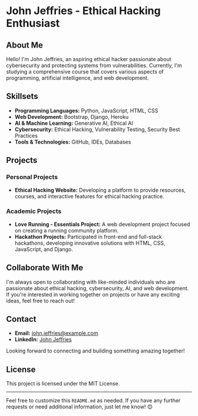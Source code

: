 # John Jeffries - Ethical Hacking Enthusiast

## About Me
Hello! I'm John Jeffries, an aspiring ethical hacker passionate about cybersecurity and protecting systems from vulnerabilities. Currently, I'm studying a comprehensive course that covers various aspects of programming, artificial intelligence, and web development.

## Skillsets
- **Programming Languages:** Python, JavaScript, HTML, CSS
- **Web Development:** Bootstrap, Django, Heroku
- **AI & Machine Learning:** Generative AI, Ethical AI
- **Cybersecurity:** Ethical Hacking, Vulnerability Testing, Security Best Practices
- **Tools & Technologies:** GitHub, IDEs, Databases

## Projects
### Personal Projects
- **Ethical Hacking Website:** Developing a platform to provide resources, courses, and interactive features for ethical hacking practice.

### Academic Projects
- **Love Running - Essentials Project:** A web development project focused on creating a running community platform.
- **Hackathon Projects:** Participated in front-end and full-stack hackathons, developing innovative solutions with HTML, CSS, JavaScript, and Django.

## Collaborate With Me
I'm always open to collaborating with like-minded individuals who are passionate about ethical hacking, cybersecurity, AI, and web development. If you're interested in working together on projects or have any exciting ideas, feel free to reach out!

## Contact
- **Email:** john.jeffries@example.com
- **LinkedIn:** [John Jeffries](https://www.linkedin.com/in/john-jeffries2/)

Looking forward to connecting and building something amazing together!

## License
This project is licensed under the MIT License.

---

Feel free to customize this `README.md` as needed. If you have any further requests or need additional information, just let me know! 😊
